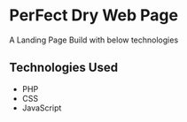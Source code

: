 # PerFect Dry Web Page

A Landing Page Build with below technologies 

## Technologies Used

- PHP
- CSS
- JavaScript
